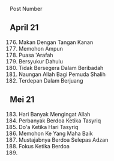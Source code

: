 Post Number 

## April 21

176. Makan Dengan Tangan Kanan
177. Memohon Ampun
178. Puasa 'Arafah
179. Bersyukur Dahulu
180. Tidak Bersegera Dalam Beribadah
181. Naungan Allah Bagi Pemuda Shalih
182. Terdepan Dalam Berjuang

## Mei 21

183. Hari Banyak Mengingat Allah
184. Perbanyak Berdoa Ketika Tasyriq
185. Do'a Ketika Hari Tasyriq
186. Memohon Ke Yang Maha Baik
187. Mustajabnya Berdoa Selepas Adzan
188. Fokus Ketika Berdoa
189. 